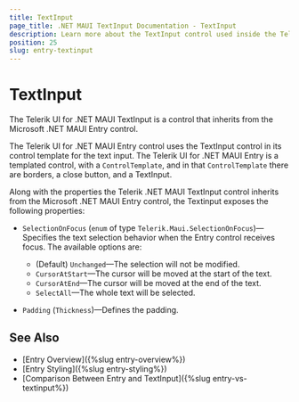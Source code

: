 ```yaml
---
title: TextInput
page_title: .NET MAUI TextInput Documentation - TextInput
description: Learn more about the TextInput control used inside the Telerik UI for .NET MAUI Entry controls.
position: 25
slug: entry-textinput
---
```


# TextInput

The Telerik UI for .NET MAUI TextInput is a control that inherits from the Microsoft .NET MAUI Entry control.

The Telerik UI for .NET MAUI Entry control uses the TextInput control in its control template for the text input. The Telerik UI for .NET MAUI Entry is a templated control, with a `ControlTemplate`, and in that `ControlTemplate` there are borders, a close button, and a TextInput.

Along with the properties the Telerik .NET MAUI TextInput control inherits from the Microsoft .NET MAUI Entry control, the Textinput exposes the following properties:

* `SelectionOnFocus` (`enum` of type `Telerik.Maui.SelectionOnFocus`)&mdash;Specifies the text selection behavior when the Entry control receives focus. The available options are:
    * (Default) `Unchanged`&mdash;The selection will not be modified.
    * `CursorAtStart`&mdash;The cursor will be moved at the start of the text.
    * `CursorAtEnd`&mdash;The cursor will be moved at the end of the text.
    * `SelectAll`&mdash;The whole text will be selected.

* `Padding` (`Thickness`)&mdash;Defines the padding.

## See Also

- [Entry Overview]({%slug entry-overview%})
- [Entry Styling]({%slug entry-styling%})
- [Comparison Between Entry and TextInput]({%slug entry-vs-textinput%})
